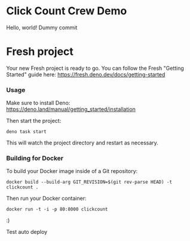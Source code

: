 # Click Count Crew Demo

Hello, world! Dummy commit

# Fresh project

Your new Fresh project is ready to go. You can follow the Fresh "Getting
Started" guide here: https://fresh.deno.dev/docs/getting-started

### Usage

Make sure to install Deno: https://deno.land/manual/getting_started/installation

Then start the project:

```
deno task start
```

This will watch the project directory and restart as necessary.

### Building for Docker

To build your Docker image inside of a Git repository:

```
docker build --build-arg GIT_REVISION=$(git rev-parse HEAD) -t clickcount .
```

Then run your Docker container:

```
docker run -t -i -p 80:8000 clickcount
```

:)

Test auto deploy
